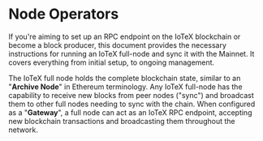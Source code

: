 # Node Operators

If you're aiming to set up an RPC endpoint on the IoTeX blockchain or become a block producer, this document provides the necessary instructions for running an IoTeX full-node and sync it with the Mainnet. It covers everything from initial setup, to ongoing management.

The IoTeX full node holds the complete blockchain state, similar to an "**Archive Node**" in Ethereum terminology. Any IoTeX full-node has the capability to receive new blocks from peer nodes ("sync") and broadcast them to other full nodes needing to sync with the chain.  When configured as a "**Gateway**", a full node can act as an IoTeX RPC endpoint, accepting new blockchain transactions and broadcasting them throughout the network.
